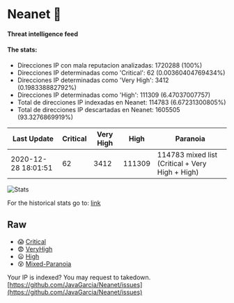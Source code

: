 # Neanet :hocho:
#### Threat intelligence feed
#### The stats:

- Direcciones IP con mala reputacion analizadas: 1720288 (100%)
- Direcciones IP determinadas como 'Critical':  62 (0.00360404769434%)
- Direcciones IP determinadas como 'Very High':  3412 (0.198338882792%)
- Direcciones IP determinadas como 'High':  111309 (6.47037007757)
- Total de direcciones IP indexadas en Neanet:  114783 (6.67231300805%)
- Total de direcciones IP descartadas en Neanet:  1605505 (93.3276869919%)

| Last Update | Critical | Very High | High | Paranoia |
| --- | --- | --- | --- | --- |
| 2020-12-28 18:01:51 | 62 | 3412 | 111309 | 114783 mixed list (Critical + Very High + High)|

![Stats](https://docs.google.com/spreadsheets/d/e/2PACX-1vSnaNMIXVabIpDJjufMlzH7poXnshF3mgd8Is1g9ytUEzVsP5my4Trn8f-xkoLLQ38xpL3HtmUexLo6/pubchart?oid=501124687&format=image)

For the historical stats go to: [link](/stats.csv)
## Raw
- :scream: [Critical](https://raw.githubusercontent.com/JavaGarcia/Neanet/master/blacklists/neanet_critical.txt)
- :fearful: [VeryHigh](https://raw.githubusercontent.com/JavaGarcia/Neanet/master/blacklists/neanet_veryHigh.txtt)
- :frowning: [High](https://raw.githubusercontent.com/JavaGarcia/Neanet/master/blacklists/neanet_high.txt)
- :dizzy_face: [Mixed-Paranoia](https://raw.githubusercontent.com/JavaGarcia/Neanet/master/blacklists/neanet_all.txt)


Your IP is indexed? You may request to takedown. [https://github.com/JavaGarcia/Neanet/issues](https://github.com/JavaGarcia/Neanet/issues)


































































































































































































































































































































































































































































































































































































































































































































































































































































































































































































































































































































































































































































































































































































































































































































































































































































































































































































































































































































































































































































































































































































































































































































































































































































































































































































































































































































































































































































































































































































































































































































































































































